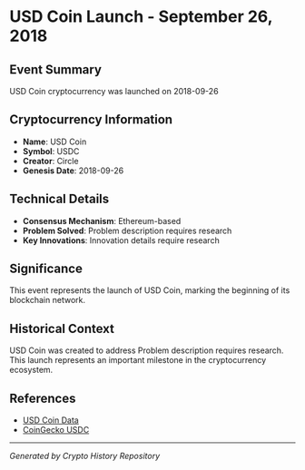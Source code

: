 # USD Coin Launch - September 26, 2018

## Event Summary
USD Coin cryptocurrency was launched on 2018-09-26

## Cryptocurrency Information
- **Name**: USD Coin
- **Symbol**: USDC
- **Creator**: Circle
- **Genesis Date**: 2018-09-26

## Technical Details
- **Consensus Mechanism**: Ethereum-based
- **Problem Solved**: Problem description requires research
- **Key Innovations**: Innovation details require research

## Significance
This event represents the launch of USD Coin, marking the beginning of its blockchain network.

## Historical Context
USD Coin was created to address Problem description requires research. This launch represents an important milestone in the cryptocurrency ecosystem.

## References
- [USD Coin Data](../cryptocurrencies/usdc.json)
- [CoinGecko USDC](https://www.coingecko.com/en/coins/usdc)

---
*Generated by Crypto History Repository*
